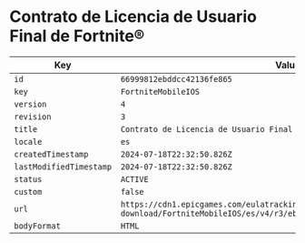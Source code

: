 # Contrato de Licencia de Usuario Final de Fortnite®

| Key | Value |
| --- | ----- |
| `id` | `66999812ebddcc42136fe865` |
| `key` | `FortniteMobileIOS` |
| `version` | `4` |
| `revision` | `3` |
| `title` | `Contrato de Licencia de Usuario Final de Fortnite®` |
| `locale` | `es` |
| `createdTimestamp` | `2024-07-18T22:32:50.826Z` |
| `lastModifiedTimestamp` | `2024-07-18T22:32:50.826Z` |
| `status` | `ACTIVE` |
| `custom` | `false` |
| `url` | `https://cdn1.epicgames.com/eulatracking-download/FortniteMobileIOS/es/v4/r3/eba645d593004311c3ae48be26f11370.pdf` |
| `bodyFormat` | `HTML` |
